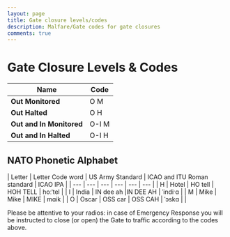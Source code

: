 ```yaml
---
layout: page
title: Gate closure levels/codes
description: Malfare/Gate codes for gate closures
comments: true
---
```

# Gate Closure Levels & Codes

| **Name** | **Code** |
| --- | --- |
| **Out Monitored** | O M |
| **Out Halted** | O H |
| **Out and In Monitored** | O-I M |
| **Out and In Halted** | O-I H |

## NATO Phonetic Alphabet

| Letter | Letter Code word | US Army Standard | ICAO and ITU Roman standard | ICAO IPA |
| --- | --- | --- | --- | --- | --- |
| H | Hotel | HO tell | HOH TELL | hoːˈtel |
| I | India | IN dee ah |IN DEE AH | ˈindiˑɑ |
| M | Mike  | Mike | MIKE | mɑik |
| O | Oscar | OSS car | OSS CAH | ˈɔskɑ |
|

Please be attentive to your radios: in case of Emergency Response you
will be instructed to close (or open) the Gate to traffic according to
the codes above.
